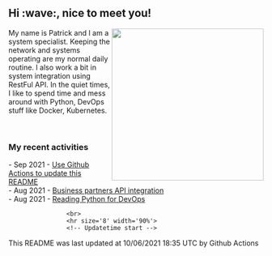 <h2> Hi :wave:, nice to meet you! </h2>
                         <img align='right' src="https://media.giphy.com/media/3o6ZsWiPs8bx32YWyY/giphy.gif" width="300" />
                         <p alight="left">My name is Patrick and I am a system specialist. Keeping the network and systems operating are my normal daily routine. I also work a bit in system integration using RestFul API. In the quiet times, I like to spend time and mess around with Python, DevOps stuff like Docker, Kubernetes.</p>
                         <br>
                         <h3>My recent activities</h3>
                         <!-- Activities start -->
- Sep 2021 - <a href='https://docs.github.com/en/actions' target='_blank'>Use Github Actions to update this README</a><br>
- Aug 2021 - <a href='#' target='_blank'>Business partners API integration</a><br>
- Aug 2021 - <a href='https://book.douban.com/subject/34787347/' target='_blank'>Reading Python for DevOps</a><br><!-- Activities end -->
                    
                    <br>
                    <hr size='8' width='90%'>
                    <!-- Updatetime start -->
This README was last updated at 10/06/2021 18:35 UTC by Github Actions<!-- Updatetime end -->
